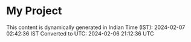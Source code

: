 # My Project

This content is dynamically generated in Indian Time (IST): 2024-02-07 02:42:36 IST
Converted to UTC: 2024-02-06 21:12:36 UTC

